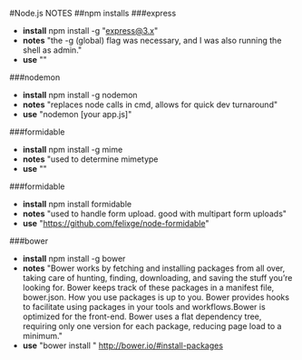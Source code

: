 
#Node.js NOTES
##npm installs
###express
* **install** npm install -g "express@3.x"
* **notes** "the -g (global) flag was necessary, and I was also running the shell as admin."
* **use** ""

###nodemon
* **install** npm install -g nodemon
* **notes** "replaces node calls in cmd, allows for quick dev turnaround"
* **use** "nodemon [your app.js]"

###formidable
* **install** npm install -g mime
* **notes** "used to determine mimetype
* **use** ""

###formidable
* **install** npm install formidable
* **notes** "used to handle form upload. good with multipart form uploads"
* **use** "https://github.com/felixge/node-formidable"

###bower
* **install** npm install -g bower
* **notes** "Bower works by fetching and installing packages from all over, taking care of hunting, finding, downloading, and saving the stuff you’re looking for. Bower keeps track of these packages in a manifest file, bower.json. How you use packages is up to you. Bower provides hooks to facilitate using packages in your tools and workflows.Bower is optimized for the front-end. Bower uses a flat dependency tree, requiring only one version for each package, reducing page load to a minimum."
* **use** "bower install <package>" http://bower.io/#install-packages
